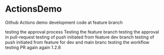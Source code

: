 # ActionsDemo
Github Actions demo
development code at feature branch

testing the approval process
Testing the feature branch
testing the approval in pull-request
testing of push initiated from feature dev branch 
testing of push initiated from feature for dev and main branc
testing the workflow
testing PR  again again 1.2.8 
